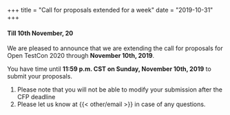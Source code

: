 +++
title = "Call for proposals extended for a week"
date = "2019-10-31"
+++

#### Till 10th November, 20

<!--more-->

We are pleased to announce that we are extending the call for proposals for Open TestCon 2020 through **November 10th, 2019**.

You have time until **11:59 p.m. CST on Sunday, November 10th, 2019** to submit your proposals.

1. Please note that you will not be able to modify your submission after the CFP deadline
2. Please let us know at {{< other/email >}} in case of any questions.
